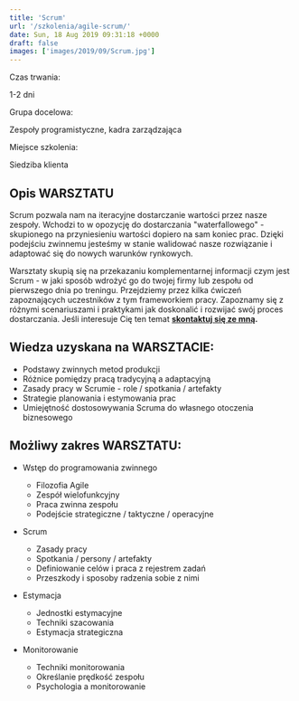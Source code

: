 ```yaml
---
title: 'Scrum'
url: '/szkolenia/agile-scrum/'
date: Sun, 18 Aug 2019 09:31:18 +0000
draft: false
images: ['images/2019/09/Scrum.jpg']
---
```


Czas trwania:

1-2 dni

Grupa docelowa:

Zespoły programistyczne, kadra zarządzająca

Miejsce szkolenia:

Siedziba klienta

## Opis WARSZTATU

Scrum pozwala nam na iteracyjne dostarczanie wartości przez nasze zespoły. Wchodzi to w opozycję do dostarczania "waterfallowego" - skupionego na przyniesieniu wartości dopiero na sam koniec prac. Dzięki podejściu zwinnemu jesteśmy w stanie walidować nasze rozwiązanie i adaptować się do nowych warunków rynkowych.

Warsztaty skupią się na przekazaniu komplementarnej informacji czym jest Scrum - w jaki sposób wdrożyć go do twojej firmy lub zespołu od pierwszego dnia po treningu. Przejdziemy przez kilka ćwiczeń zapoznających uczestników z tym frameworkiem pracy. Zapoznamy się z różnymi scenariuszami i praktykami jak doskonalić i rozwijać swój proces dostarczania. Jeśli interesuje Cię ten temat **[skontaktuj się ze mną](/kontakt).**

## Wiedza uzyskana na WARSZTACIE:

 *   Podstawy zwinnych metod produkcji
 *   Różnice pomiędzy pracą tradycyjną a adaptacyjną
 *   Zasady pracy w Scrumie - role / spotkania / artefakty
 *   Strategie planowania i estymowania prac
 *   Umiejętność dostosowywania Scruma do własnego otoczenia biznesowego

## Możliwy zakres WARSZTATU:

 *   Wstęp do programowania zwinnego
    
     *   Filozofia Agile
     *   Zespół wielofunkcyjny
     *   Praca zwinna zespołu
     *   Podejście strategiczne / taktyczne / operacyjne
    
 *   Scrum
    
     *   Zasady pracy
     *   Spotkania / persony / artefakty
     *   Definiowanie celów i praca z rejestrem zadań
     *   Przeszkody i sposoby radzenia sobie z nimi
    
 *   Estymacja
    
     *   Jednostki estymacyjne
     *   Techniki szacowania
     *   Estymacja strategiczna
    
 *   Monitorowanie
    
     *   Techniki monitorowania
     *   Określanie prędkość zespołu
     *   Psychologia a monitorowanie